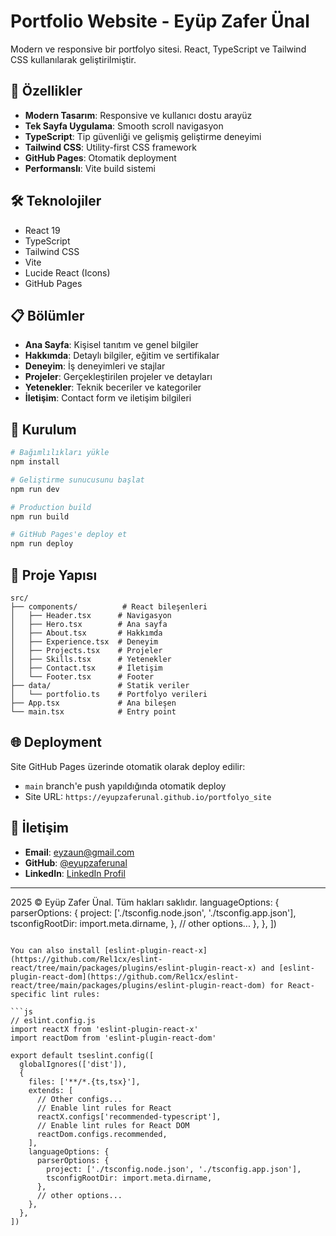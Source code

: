 # Portfolio Website - Eyüp Zafer Ünal

Modern ve responsive bir portfolyo sitesi. React, TypeScript ve Tailwind CSS kullanılarak geliştirilmiştir.

## 🚀 Özellikler

- **Modern Tasarım**: Responsive ve kullanıcı dostu arayüz
- **Tek Sayfa Uygulama**: Smooth scroll navigasyon
- **TypeScript**: Tip güvenliği ve gelişmiş geliştirme deneyimi
- **Tailwind CSS**: Utility-first CSS framework
- **GitHub Pages**: Otomatik deployment
- **Performanslı**: Vite build sistemi

## 🛠️ Teknolojiler

- React 19
- TypeScript
- Tailwind CSS
- Vite
- Lucide React (Icons)
- GitHub Pages

## 📋 Bölümler

- **Ana Sayfa**: Kişisel tanıtım ve genel bilgiler
- **Hakkımda**: Detaylı bilgiler, eğitim ve sertifikalar
- **Deneyim**: İş deneyimleri ve stajlar
- **Projeler**: Gerçekleştirilen projeler ve detayları
- **Yetenekler**: Teknik beceriler ve kategoriler
- **İletişim**: Contact form ve iletişim bilgileri

## 🚀 Kurulum

```bash
# Bağımlılıkları yükle
npm install

# Geliştirme sunucusunu başlat
npm run dev

# Production build
npm run build

# GitHub Pages'e deploy et
npm run deploy
```

## 📁 Proje Yapısı

```
src/
├── components/          # React bileşenleri
│   ├── Header.tsx      # Navigasyon
│   ├── Hero.tsx        # Ana sayfa
│   ├── About.tsx       # Hakkımda
│   ├── Experience.tsx  # Deneyim
│   ├── Projects.tsx    # Projeler
│   ├── Skills.tsx      # Yetenekler
│   ├── Contact.tsx     # İletişim
│   └── Footer.tsx      # Footer
├── data/               # Statik veriler
│   └── portfolio.ts    # Portfolyo verileri
├── App.tsx             # Ana bileşen
└── main.tsx            # Entry point
```

## 🌐 Deployment

Site GitHub Pages üzerinde otomatik olarak deploy edilir:
- `main` branch'e push yapıldığında otomatik deploy
- Site URL: `https://eyupzaferunal.github.io/portfolyo_site`

## 📧 İletişim

- **Email**: eyzaun@gmail.com
- **GitHub**: [@eyupzaferunal](https://github.com/eyupzaferunal)
- **LinkedIn**: [LinkedIn Profil](https://linkedin.com/in/eyupzaferunal)

---

2025 © Eyüp Zafer Ünal. Tüm hakları saklıdır.
    languageOptions: {
      parserOptions: {
        project: ['./tsconfig.node.json', './tsconfig.app.json'],
        tsconfigRootDir: import.meta.dirname,
      },
      // other options...
    },
  },
])
```

You can also install [eslint-plugin-react-x](https://github.com/Rel1cx/eslint-react/tree/main/packages/plugins/eslint-plugin-react-x) and [eslint-plugin-react-dom](https://github.com/Rel1cx/eslint-react/tree/main/packages/plugins/eslint-plugin-react-dom) for React-specific lint rules:

```js
// eslint.config.js
import reactX from 'eslint-plugin-react-x'
import reactDom from 'eslint-plugin-react-dom'

export default tseslint.config([
  globalIgnores(['dist']),
  {
    files: ['**/*.{ts,tsx}'],
    extends: [
      // Other configs...
      // Enable lint rules for React
      reactX.configs['recommended-typescript'],
      // Enable lint rules for React DOM
      reactDom.configs.recommended,
    ],
    languageOptions: {
      parserOptions: {
        project: ['./tsconfig.node.json', './tsconfig.app.json'],
        tsconfigRootDir: import.meta.dirname,
      },
      // other options...
    },
  },
])
```

